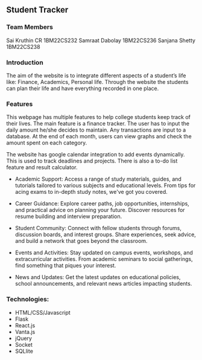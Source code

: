 ## Student Tracker
### Team Members
Sai Kruthin CR 1BM22CS232
Samraat Dabolay 1BM22CS236
Sanjana Shetty 1BM22CS238



### Introduction
The aim of the website is to integrate different aspects of a student’s life like: Finance, Academics, Personal life. Through the website the students can plan their life and have everything recorded in one place.


### Features
This webpage has multiple features to help college students keep track of their lives. The main feature is a finance tracker. The user has to input the daily amount he/she decides to maintain. Any transactions are input to a database. At the end of each month, users can view graphs and check the amount spent on each category. 

The website has google calendar integration to add events dynamically. This is used to track deadlines and projects. There is also a to-do list feature and result calculator.

- Academic Support: Access a range of study materials, guides, and tutorials tailored to various subjects and educational levels. From tips for acing exams to in-depth study notes, we've got you covered.

- Career Guidance: Explore career paths, job opportunities, internships, and practical advice on planning your future. Discover resources for resume building and interview preparation.

- Student Community: Connect with fellow students through forums, discussion boards, and interest groups. Share experiences, seek advice, and build a network that goes beyond the classroom.

- Events and Activities: Stay updated on campus events, workshops, and extracurricular activities. From academic seminars to social gatherings, find something that piques your interest.

- News and Updates: Get the latest updates on educational policies, school announcements, and relevant news articles impacting students.




### Technologies:

- HTML/CSS/Javascript
- Flask
- React.js
- Vanta.js
- jQuery
- Socket
- SQLlite
